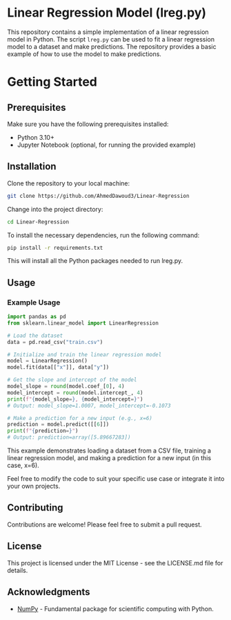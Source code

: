 # Linear Regression Model (lreg.py)

This repository contains a simple implementation of a linear regression model in Python. The script `lreg.py` can be used to fit a linear regression model to a dataset and make predictions. The repository provides a basic example of how to use the model to make predictions.

# Getting Started

## Prerequisites

Make sure you have the following prerequisites installed:

- Python 3.10+
- Jupyter Notebook (optional, for running the provided example)

## Installation

Clone the repository to your local machine:

```bash
git clone https://github.com/AhmedDawoud3/Linear-Regression
```

Change into the project directory:

```bash
cd Linear-Regression
```

To install the necessary dependencies, run the following command:

```bash
pip install -r requirements.txt
```

This will install all the Python packages needed to run lreg.py.

## Usage

### Example Usage

```python
import pandas as pd
from sklearn.linear_model import LinearRegression

# Load the dataset
data = pd.read_csv("train.csv")

# Initialize and train the linear regression model
model = LinearRegression()
model.fit(data[["x"]], data["y"])

# Get the slope and intercept of the model
model_slope = round(model.coef_[0], 4)
model_intercept = round(model.intercept_, 4)
print(f"{model_slope=}, {model_intercept=}")
# Output: model_slope=1.0007, model_intercept=-0.1073

# Make a prediction for a new input (e.g., x=6)
prediction = model.predict([[6]])
print(f"{prediction=}")
# Output: prediction=array([5.89667283])
```

This example demonstrates loading a dataset from a CSV file, training a linear regression model, and making a prediction for a new input (in this case, x=6).

Feel free to modify the code to suit your specific use case or integrate it into your own projects.

## Contributing

Contributions are welcome! Please feel free to submit a pull request.

## License

This project is licensed under the MIT License - see the LICENSE.md file for details.

## Acknowledgments

- [NumPy](https://numpy.org/) - Fundamental package for scientific computing with Python.
